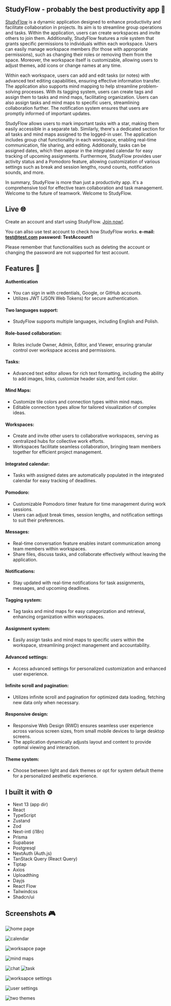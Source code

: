 ## StudyFlow -  probably the best productivity app :dragon:

[StudyFlow](https://studyflow-app.vercel.app 'StudyFlow') is a dynamic application designed to enhance productivity and facilitate collaboration in projects. Its aim is to streamline group operations and tasks. Within the application, users can create workspaces and invite others to join them. Additionally, StudyFlow features a role system that grants specific permissions to individuals within each workspace. Users can easily manage workspace members (for those with appropriate permissions), such as changing their roles or removing them from the space. Moreover, the workspace itself is customizable, allowing users to adjust themes, add icons or change names at any time.

Within each workspace, users can add and edit tasks (or notes) with advanced text editing capabilities, ensuring effective information transfer. The application also supports mind mapping to help streamline problem-solving processes. With its tagging system, users can create tags and assign them to tasks and mind maps, facilitating organization. Users can also assign tasks and mind maps to specific users, streamlining collaboration further. The notification system ensures that users are promptly informed of important updates.

StudyFlow allows users to mark important tasks with a star, making them easily accessible in a separate tab. Similarly, there's a dedicated section for all tasks and mind maps assigned to the logged-in user. The application includes group chat functionality in each workspace, enabling real-time communication, file sharing, and editing. Additionally, tasks can be assigned dates, which then appear in the integrated calendar for easy tracking of upcoming assignments. Furthermore, StudyFlow provides user activity status and a Pomodoro feature, allowing customization of various settings such as break and session lengths, round counts, notification sounds, and more.

In summary, StudyFlow is more than just a productivity app. it's a comprehensive tool for effective team collaboration and task management. Welcome to the future of teamwork. Welcome to StudyFlow.

## Live :globe_with_meridians:

Create an account and start using StudyFlow. [Join now!](https://studyflow-app.vercel.app/sign-up 'Join to StudyFlow').

You can allso use test account to check how StudyFlow works.
**e-mail: test@test.com**
**password: TestAccount1**

Please remember that functionalities such as deleting the account or changing the password are not supported for test account.

## Features :sparkler:


#### Authentication
- You can sign in with credentials, Google, or GitHub accounts.
- Utilizes JWT (JSON Web Tokens) for secure authentication.

#### Two languages support:
- StudyFlow supports multiple languages, including English and Polish.

#### Role-based collaboration:
- Roles include Owner, Admin, Editor, and Viewer, ensuring granular control over workspace access and permissions.

#### Tasks:
- Advanced text editor allows for rich text formatting, including the ability to add images, links, customize header size, and font color.

#### Mind Maps:
- Customize tile colors and connection types within mind maps.
- Editable connection types allow for tailored visualization of complex ideas.

#### Workspaces:
- Create and invite other users to collaborative workspaces, serving as centralized hubs for collective work efforts.
- Workspaces facilitate seamless collaboration, bringing team members together for efficient project management.

#### Integrated calendar:
- Tasks with assigned dates are automatically populated in the integrated calendar for easy tracking of deadlines.

#### Pomodoro:
- Customizable Pomodoro timer feature for time management during work sessions.
- Users can adjust break times, session lengths, and notification settings to suit their preferences.

#### Messages:
- Real-time conversation feature enables instant communication among team members within workspaces.
- Share files, discuss tasks, and collaborate effectively without leaving the application.

#### Notifications:

- Stay updated with real-time notifications for task assignments, messages, and upcoming deadlines.

#### Tagging system:

- Tag tasks and mind maps for easy categorization and retrieval, enhancing organization within workspaces.

#### Assignment system:

- Easily assign tasks and mind maps to specific users within the workspace, streamlining project management and accountability.

#### Advanced settings:
- Access advanced settings for personalized customization and enhanced user experience.

#### Infinite scroll and pagination:
- Utilizes infinite scroll and pagination for optimized data loading, fetching new data only when necessary.

#### Responsive design:
- Responsive Web Design (RWD) ensures seamless user experience across various screen sizes, from small mobile devices to large desktop screens.
- The application dynamically adjusts layout and content to provide optimal viewing and interaction.

#### Theme system:

- Choose between light and dark themes or opt for system default theme for a personalized aesthetic experience.


## I built it with :gear:

- Next 13 (app dir)
- React
- TypeScript
- Zustand
- Zod
- Next-intl (i18n)
- Prisma
- Supabase
- Postgresql
- NextAuth (Auth.js)
- TanStack Query (React Query)
- Tiptap
- Axios
- Uploadthing
- Dayjs
- React Flow
- Tailwindcss
- Shadcn/ui

## Screenshots :video_game:

![home page](https://raw.githubusercontent.com/sepetowski/studyFlow/main/public/images/homeScreen.png)

![calendar](https://raw.githubusercontent.com/sepetowski/studyFlow/main/public/images/calendar.png)

![worksapce page](https://raw.githubusercontent.com/sepetowski/studyFlow/main/public/images/workspaceFilter.png)

![mind maps](https://raw.githubusercontent.com/sepetowski/studyFlow/main/public/images/mindMap1.png)

![chat](https://raw.githubusercontent.com/sepetowski/studyFlow/main/public/images/chat4.png)
![task](https://raw.githubusercontent.com/sepetowski/studyFlow/main/public/images/task.png)

![worksapce settings](https://raw.githubusercontent.com/sepetowski/studyFlow/main/public/images/settings3.png)

![user settings](https://raw.githubusercontent.com/sepetowski/studyFlow/main/public/images/settings1.png)

![two themes](https://raw.githubusercontent.com/sepetowski/studyFlow/main/public/images/systemThemeExample.jpg)



